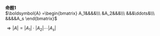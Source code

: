 **命题1**  
$\boldsymbol{A}  
=\begin{bmatrix}  
A_1&&&&\\\  
&A_2&&&\\\  
&&&\ddots&\\\  
&&&&A_s  
\end{bmatrix}$  
  
$\Rightarrow|A|=|A_1|\cdot|A_2|\cdots|A_s|$  
